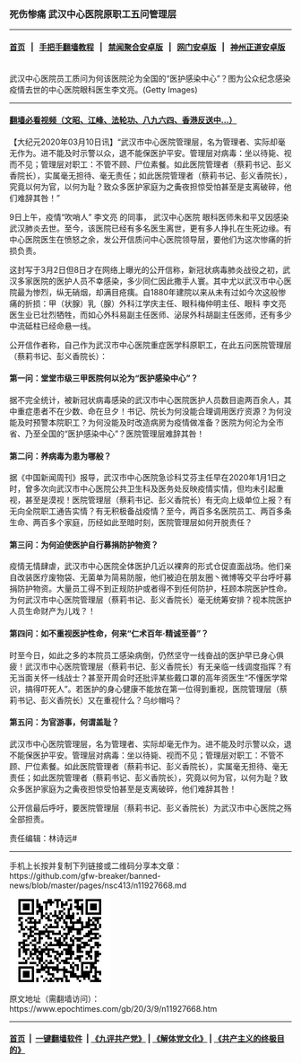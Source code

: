 ### 死伤惨痛 武汉中心医院原职工五问管理层
------------------------

#### [首页](https://github.com/gfw-breaker/banned-news/blob/master/README.md) &nbsp;&nbsp;|&nbsp;&nbsp; [手把手翻墙教程](https://github.com/gfw-breaker/guides/wiki) &nbsp;&nbsp;|&nbsp;&nbsp; [禁闻聚合安卓版](https://github.com/gfw-breaker/bn-android) &nbsp;&nbsp;|&nbsp;&nbsp; [网门安卓版](https://github.com/oGate2/oGate) &nbsp;&nbsp;|&nbsp;&nbsp; [神州正道安卓版](https://github.com/SzzdOgate/update) 



<div><img alt="" class="aligncenter wp-post-image" src="https://i.epochtimes.com/assets/uploads/2020/02/GettyImages-1199162816-1-600x400.jpg"/>
<div class="red16 caption">
 武汉中心医院员工质问为何该医院沦为全国的“医护感染中心”？图为公众纪念感染疫情去世的中心医院眼科医生李文亮。(Getty Images)
</div>
</div><hr/>

#### [翻墙必看视频（文昭、江峰、法轮功、八九六四、香港反送中...）](https://github.com/gfw-breaker/banned-news/blob/master/pages/link3.md)

<div><p>
 【大纪元2020年03月10日讯】“武汉市中心医院管理层，名为管理者、实际却毫无作为。进不能及时示警以众，退不能保医护平安。管理层对病毒：坐以待毙、视而不见；管理层对职工：不管不顾、尸位素餐。如此医院管理者（蔡莉书记、彭义香院长），实属毫无担待、毫无责任；如此医院管理者（蔡莉书记、彭义香院长），究竟以何为官，以何为耻？致众多医护家庭为之夤夜担惊受怕甚至是支离破碎，他们难辞其咎！”
</p>
<p>
 9日上午，疫情“吹哨人”
 <ok href="https://www.epochtimes.com/gb/tag/%E6%9D%8E%E6%96%87%E4%BA%AE.html">
  李文亮
 </ok>
 的同事，
 <ok href="https://www.epochtimes.com/gb/tag/%E6%AD%A6%E6%B1%89%E4%B8%AD%E5%BF%83%E5%8C%BB%E9%99%A2.html">
  武汉中心医院
 </ok>
 眼科医师朱和平又因感染武汉肺炎去世。至今，该医院已经有多名医生离世，更有多人挣扎在生死边缘。有中心医院医生在愤怒之余，发公开信质问中心医院领导层，要他们为这次惨痛的折损负责。
</p>
<p>
 这封写于3月2日但8日才在网络上曝光的公开信称，新冠状病毒肺炎战役之初，武汉多家医院的医护人员不幸感染，多少同仁因此撒手人寰。其中尤以武汉市中心医院最为惨烈，纵无硝烟，却满目疮痍。自1880年建院以来从未有过如今次这般惨痛的折损：甲（状腺）乳（腺）外科江学庆主任、眼科梅仲明主任、眼科
 <ok href="https://www.epochtimes.com/gb/tag/%E6%9D%8E%E6%96%87%E4%BA%AE.html">
  李文亮
 </ok>
 医生业已壮烈牺牲，而如心外科易副主任医师、泌尿外科胡副主任医师，还有多少中流砥柱已经命悬一线。
</p>
<p>
 公开信作者称，自己作为武汉市中心医院重症医学科原职工，在此五问医院管理层（蔡莉书记、彭义香院长）：
</p>
<h4>
 第一问：堂堂市级三甲医院何以沦为“医护感染中心”？
</h4>
<p>
 据不完全统计，被新冠状病毒感染的武汉市中心医院医护人员数目逾两百余人，其中重症患者不在少数、命在旦夕！书记、院长为何没能合理调用医疗资源？为何没能及时预警本院职工？为何没能及时改造病房为疫情做准备？医院为何沦为全市省、乃至全国的“医护感染中心”？医院管理层难辞其咎！
</p>
<h4>
 第二问：养病毒为患为哪般？
</h4>
<p>
 据《中国新闻周刊》报导，武汉市中心医院急诊科艾芬主任早在2020年1月1日之时，曾多次向武汉市中心医院公共卫生科及医务处反映疫情实情，但均未引起重视，甚至是漠视！医院管理层（蔡莉书记、彭义香院长）有无向上级单位上报？有无向全院职工通告实情？有无积极备战疫情？至今，两百多名医院员工、两百多条生命、两百多个家庭，历经如此至暗时刻，医院管理层如何开脱责任？
</p>
<h4>
 第三问：为何迫使医护自行募捐防护物资？
</h4>
<p>
 疫情无情肆虐，武汉市中心医院全体医护几近以裸奔的形式仓促直面战场。他们亲自改装医疗废物袋、无菌单为简易防服，他们被迫在朋友圈丶微博等交平台呼吁募捐防护物资。大量员工得不到正规防护或者得不到任何防护，枉顾本院医护性命。为何武汉市中心医院管理层（蔡莉书记、彭义香院长）毫无统筹安排？视本院医护人员生命财产为儿戏？！
</p>
<h4>
 第四问：如不重视医护性命，何来“仁术百年·精诚至善”？
</h4>
<p>
 时至今日，如此之多的本院员工感染病倒，仍然坚守一线奋战的医护早已身心俱疲！武汉市中心医院管理层（蔡莉书记、彭义香院长）有无亲临一线调度指挥？有无当面关怀一线战士？甚至开周会时还批评某些戴口罩的高年资医生“不懂医学常识，搞得吓死人”。若医护的身心健康不能放在第一位得到重视，医院管理层（蔡莉书记、彭义香院长）又在重视什么？乌纱帽吗？
</p>
<h4>
 第五问：为官游事，何谓盖耻？
</h4>
<p>
 武汉市中心医院管理层，名为管理者、实际却毫无作为。进不能及时示警以众，退不能保医护平安。管理层对病毒：坐以待毙、视而不见；管理层对职工：不管不顾、尸位素餐。如此医院管理者（蔡莉书记、彭义香院长），实属毫无担待、毫无责任；如此医院管理者（蔡莉书记、彭义香院长），究竟以何为官，以何为耻？致众多医护家庭为之夤夜担惊受怕甚至是支离破碎，他们难辞其咎！
</p>
<p>
 公开信最后呼吁，要医院管理层（蔡莉书记、彭义香院长）为武汉市中心医院之殇全部担责。
</p>
<p>
 责任编辑：林诗远#
</p>
</div>
<hr/>
手机上长按并复制下列链接或二维码分享本文章：<br/>
https://github.com/gfw-breaker/banned-news/blob/master/pages/nsc413/n11927668.md <br/>
<a href='https://github.com/gfw-breaker/banned-news/blob/master/pages/nsc413/n11927668.md'><img src='https://github.com/gfw-breaker/banned-news/blob/master/pages/nsc413/n11927668.md.png'/></a> <br/>
原文地址（需翻墙访问）：https://www.epochtimes.com/gb/20/3/9/n11927668.htm


------------------------
#### [首页](https://github.com/gfw-breaker/banned-news/blob/master/README.md) &nbsp;|&nbsp; [一键翻墙软件](https://github.com/gfw-breaker/nogfw/blob/master/README.md) &nbsp;| [《九评共产党》](https://github.com/gfw-breaker/9ping.md/blob/master/README.md#九评之一评共产党是什么) | [《解体党文化》](https://github.com/gfw-breaker/jtdwh.md/blob/master/README.md) | [《共产主义的终极目的》](https://github.com/gfw-breaker/gczydzjmd.md/blob/master/README.md)


<img src='http://gfw-breaker.win/banned-news/pages/nsc413/n11927668.md' width='0px' height='0px'/>
